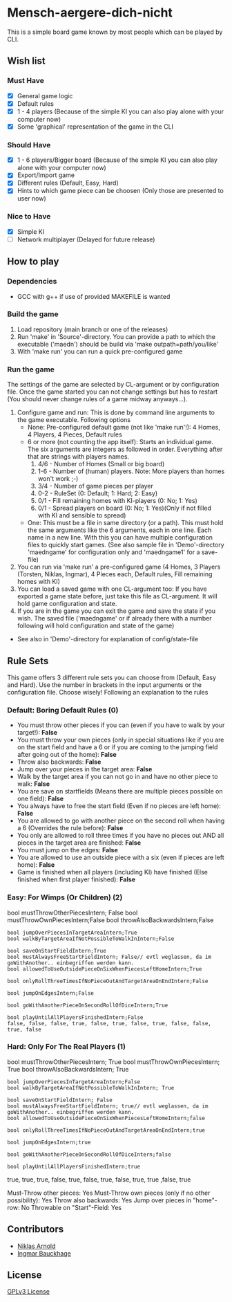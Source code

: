 # Mensch-aergere-dich-nicht
This is a simple board game known by most people which can be played by CLI.

## Wish list

### Must Have

- [x] General game logic
- [x] Default rules
- [x] 1 - 4 players (Because of the simple KI you can also play alone with your computer now)
- [x] Some 'graphical' representation of the game in the CLI

### Should Have

- [x] 1 - 6 players/Bigger board (Because of the simple KI you can also play alone with your computer now)
- [x] Export/Import game
- [x] Different rules (Default, Easy, Hard)
- [x] Hints to which game piece can be choosen (Only those are presented to user now)

### Nice to Have

- [x] Simple KI
- [ ] Network multiplayer (Delayed for future release)
## How to play
### Dependencies
- GCC with g++ if use of provided MAKEFILE is wanted
### Build the game
1. Load repository (main branch or one of the releases)
2. Run 'make' in 'Source'-directory. You can provide a path to which the executable ('maedn') should be build via 'make outpath=path/you/like'
3. With 'make run' you can run a quick pre-configured game
### Run the game
The settings of the game are selected by CL-argument or by configuration file. Once the game started you can not change settings but has to restart (You should never change rules of a game midway anyways...).
1. Configure game and run: This is done by command line arguments to the game executable. Following options
    - None: Pre-configured default game (not like 'make run'!): 4 Homes, 4 Players, 4 Pieces, Default rules
    - 6 or more (not counting the app itself): Starts an individual game. The six arguments are integers as followed in order. Everything after that are strings with players names.
        1. 4/6 - Number of Homes (Small or big board)
        2. 1-6 - Number of (human) players. Note: More players than homes won't work ;-)
        3. 3/4 - Number of game pieces per player
        4. 0-2 - RuleSet (0: Default; 1: Hard; 2: Easy)
        5. 0/1 - Fill remaining homes with KI-players (0: No; 1: Yes)
        6. 0/1 - Spread players on board (0: No; 1: Yes)(Only if not filled with KI and sensible to spread)
    - One: This must be a file in same directory (or a path). This must hold the same arguments like the 6 arguments, each in one line. Each name in a new line. With this you can have multiple configuration files to quickly start games. (See also sample file in 'Demo'-directory 'maedngame' for configuration only and 'maedngame1' for a save-file)
2. You can run via 'make run' a pre-configured game (4 Homes, 3 Players (Torsten, Niklas, Ingmar), 4 Pieces each, Default rules, Fill remaining homes with KI)
3. You can load a saved game with one CL-argument too: If you have exported a game state before, just take this file as CL-argument. It will hold game configuration and state.
4. If you are in the game you can exit the game and save the state if you wish. The saved file ('maedngame' or if already there with a number following will hold configuration and state of the game)
- See also in 'Demo'-directory for explanation of config/state-file
## Rule Sets
This game offers 3 different rule sets you can choose from (Default, Easy and Hard). Use the number in brackets in the input arguments or the configuration file.
Choose wisely!
Following an explanation to the rules
### Default: Boring Default Rules (0)
- You must throw other pieces if you can (even if you have to walk by your target!): **False**
- You must throw your own pieces (only in special situations like if you are on the start field and have a 6 or if you are coming to the jumping field after going out of the home): **False**
- Throw also backwards: **False**
- Jump over your pieces in the target area: **False**
- Walk by the target area if you can not go in and have no other piece to walk: **False**
- You are save on startfields (Means there are multiple pieces possible on one field): **False**
- You always have to free the start field (Even if no pieces are left home): **False**
- You are allowed to go with another piece on the second roll when having a 6 (Overrides the rule before): **False**
- You only are allowed to roll three times if you have no pieces out AND all pieces in the target area are finished: **False**
- You must jump on the edges: **False**
- You are allowed to use an outside piece with a six (even if pieces are left home): **False**
- Game is finished when all players (including KI) have finished (Else finished when first player finished): **False**

### Easy: For Wimps (Or Children) (2)
 bool mustThrowOtherPiecesIntern;   False
    bool mustThrowOwnPiecesIntern;False
    bool throwAlsoBackwardsIntern;False

    bool jumpOverPiecesInTargetAreaIntern;True
    bool walkByTargetAreaIfNotPossibleToWalkInIntern;False

    bool saveOnStartFieldIntern;True
    bool mustAlwaysFreeStartFieldIntern; False// evtl weglassen, da im goWithAnother.. einbegriffen werden kann.
    bool allowedToUseOutsidePieceOnSixWhenPiecesLeftHomeIntern;True

    bool onlyRollThreeTimesIfNoPieceOutAndTargetAreaOnEndIntern;False

    bool jumpOnEdgesIntern;False

    bool goWithAnotherPieceOnSecondRollOfDiceIntern;True

    bool playUntilAllPlayersFinishedIntern;False
    false, false, false, true, false, true, false, true, false, false, true, false
### Hard: Only For The Real Players (1)

 bool mustThrowOtherPiecesIntern; True
    bool mustThrowOwnPiecesIntern; True
    bool throwAlsoBackwardsIntern; True

    bool jumpOverPiecesInTargetAreaIntern;False
    bool walkByTargetAreaIfNotPossibleToWalkInIntern; True

    bool saveOnStartFieldIntern; False
    bool mustAlwaysFreeStartFieldIntern; true// evtl weglassen, da im goWithAnother.. einbegriffen werden kann.
    bool allowedToUseOutsidePieceOnSixWhenPiecesLeftHomeIntern;false

    bool onlyRollThreeTimesIfNoPieceOutAndTargetAreaOnEndIntern;true

    bool jumpOnEdgesIntern;true

    bool goWithAnotherPieceOnSecondRollOfDiceIntern;false

    bool playUntilAllPlayersFinishedIntern;true
true, true, true, false, true, false, true, false, true, true ,false, true

Must-Throw other pieces: Yes
Must-Throw own pieces (only if no other possibility): Yes
Throw also backwards: Yes
Jump over pieces in "home"-row: No
Throwable on "Start"-Field: Yes

## Contributors
- [Niklas Arnold](https://github.com/niklasar)
- [Ingmar Bauckhage](https://github.com/IngmarBuchenhain)

## License
[GPLv3 License](https://github.com/IngmarBuchenhain/Mensch-aergere-dich-nicht/blob/a9f37a3aa70579cdb452c9196e7cb0fd8359d22d/LICENSE)
